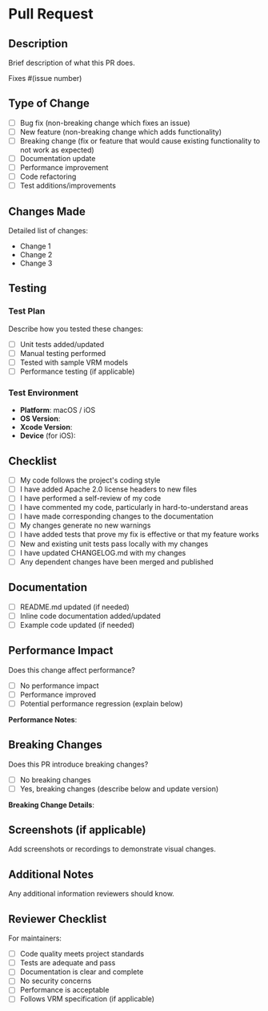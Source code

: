 # Pull Request

## Description

Brief description of what this PR does.

Fixes #(issue number)

## Type of Change

- [ ] Bug fix (non-breaking change which fixes an issue)
- [ ] New feature (non-breaking change which adds functionality)
- [ ] Breaking change (fix or feature that would cause existing functionality to not work as expected)
- [ ] Documentation update
- [ ] Performance improvement
- [ ] Code refactoring
- [ ] Test additions/improvements

## Changes Made

Detailed list of changes:

- Change 1
- Change 2
- Change 3

## Testing

### Test Plan

Describe how you tested these changes:

- [ ] Unit tests added/updated
- [ ] Manual testing performed
- [ ] Tested with sample VRM models
- [ ] Performance testing (if applicable)

### Test Environment

- **Platform**: macOS / iOS
- **OS Version**:
- **Xcode Version**:
- **Device** (for iOS):

## Checklist

- [ ] My code follows the project's coding style
- [ ] I have added Apache 2.0 license headers to new files
- [ ] I have performed a self-review of my code
- [ ] I have commented my code, particularly in hard-to-understand areas
- [ ] I have made corresponding changes to the documentation
- [ ] My changes generate no new warnings
- [ ] I have added tests that prove my fix is effective or that my feature works
- [ ] New and existing unit tests pass locally with my changes
- [ ] I have updated CHANGELOG.md with my changes
- [ ] Any dependent changes have been merged and published

## Documentation

- [ ] README.md updated (if needed)
- [ ] Inline code documentation added/updated
- [ ] Example code updated (if needed)

## Performance Impact

Does this change affect performance?

- [ ] No performance impact
- [ ] Performance improved
- [ ] Potential performance regression (explain below)

**Performance Notes**:

## Breaking Changes

Does this PR introduce breaking changes?

- [ ] No breaking changes
- [ ] Yes, breaking changes (describe below and update version)

**Breaking Change Details**:

## Screenshots (if applicable)

Add screenshots or recordings to demonstrate visual changes.

## Additional Notes

Any additional information reviewers should know.

## Reviewer Checklist

For maintainers:

- [ ] Code quality meets project standards
- [ ] Tests are adequate and pass
- [ ] Documentation is clear and complete
- [ ] No security concerns
- [ ] Performance is acceptable
- [ ] Follows VRM specification (if applicable)
